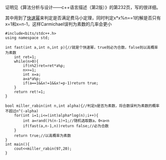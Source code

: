 证明见《算法分析与设计——c++语言描述（第2版）》的第232页，写的很详细。

其中用到了[快速幂](https://github.com/poluner/blog/blob/master/acm/number-theory/%E5%BF%AB%E9%80%9F%E5%B9%82.md)来判定是否满足费马小定理，同时判定x*x%n==1的解是否只有x=1和x=n-1，这样Carmichael误判为素数的几率会更小
```
#include<bits/stdc++.h>
using namespace std;

int fast(int a,int n,int p){//就是个快速幂，true则必为合数，false则以高概率为素数
    int ret=1;
    while(n>0){
        if(n%2)ret=ret*a%p;
        n>>=1;
        int x=a;
        a=a*a%p;
        if(a==1&&x!=1&&x!=p-1)return true;
    }
    return ret!=1;
}

bool miller_rabin(int n,int alpha){//判定n是否为素数，将合数误判为素数的概率不超过n^(-alpha)
    for(int i=1;i<=(int)alpha*log(n);i++){
        int a=rand()%(n-1)+1;//随机选取数a，0<a<n
        if(fast(a,n-1,n))return false;//必为合数
    }
    return true;//以高概率为素数
}
int main(){
    cout<<miller_rabin(97,20);
}

```
